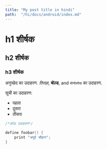 ```yaml
---
title: "My post title in hindi"
path:  "/hi/docs/android/index.md"
---
```


# h1 शीर्षक
## h2 शीर्षक
### h3 शीर्षक

अनुच्छेद का उदाहरण.
*तिरछा*, **बोल्ड**, and `मोनोस्पेस` का उदाहरण.

सूची का उदाहरण:
 
  * पहला
  * दूसरा
  * तीसरा

```c
/*कोड उदाहरण*/

define foobar() {
    print "अपूर्व चौहान";
}
```